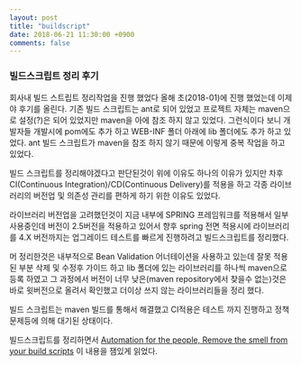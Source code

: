 ```yaml
---
layout: post
title: "buildscript"
date: 2018-06-21 11:30:00 +0900
comments: false
---
```


### 빌드스크립트 정리 후기

회사내 빌드 스트립트 정리작업을 진행 했었다 올해 초(2018-01)에 진행 했었는데 이제야 후기를 올린다.
기존 빌드 스크립트는 ant로 되어 있었고 프로젝트 자체는 maven으로 설정(?)은 되어 있었지만 maven을 아에 참조 하지 않고 있었다.
그런식이다 보니 개발자들 개발시에 pom에도 추가 하고 WEB-INF 폴더 아래에 lib 폴더에도 추가 하고 있었다. 
ant 빌드 스크립트가 maven을 참조 하지 않기 때문에 이렇게 중복 작업을 하고 있었다.

빌드 스크립트를 정리해야겠다고 판단된것이 위에 이유도 하나의 이유가 있지만 차후 CI(Continuous Integration)/CD(Continuous Delivery)를
적용을 하고 각종 라이브러리의 버전업 및 의존성 관리를 편하게 하기 위한 이유도 있었다.

라이브러리 버전업을 고려했던것이 지금 내부에 SPRING 프레임워크를 적용해서 일부 사용중인데 버전이 2.5버전을 적용하고 있어서 향후 spring 전면 적용시에 
라이브러리를 4.X 버전까지는 업그레이드 테스트를 빠르게 진행하려고 빌드스크립트를 정리했다.

머 정리한것은 내부적으로 Bean Validation 어너테이션을 사용하고 있는데 잘못 적용 된 부분 삭제 및 수정후 가이드 하고 lib 폴더에 있는 라이브러리를 
하나씩 maven으로 등록 하였고 그 과정에서 버전이 너무 낮은(maven repository에서 찾을수 없는)것은 바로 윗버전으로 올려서 확인했고 더이상 쓰지 않는 라이브러리들을 정리 했다.

빌드 스크립트는 maven 빌드를 통해서 해결했고 CI적용은 테스트 까지 진행하고 정책 문제등에 의해 대기된 상태이다.

빌드스크립트를 정리하면서 [Automation for the people, Remove the smell from your build scripts](https://www.ibm.com/developerworks/java/library/j-ap10106/index.html) 이 내용을 잼있게 읽었다.
